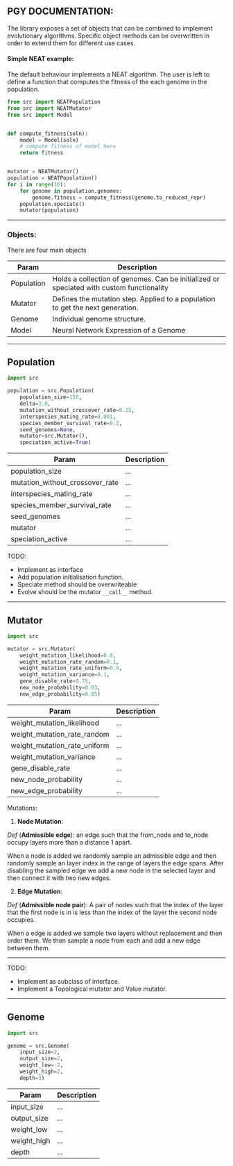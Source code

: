 ## PGY DOCUMENTATION:

The library exposes a set of objects that can be combined to implement evolutionary 
algorithms. Specific object methods can be overwritten in order to extend 
them for different use cases.

#### Simple NEAT example:

The default behaviour implements a NEAT algorithm. The user is left to define a 
function that computes the fitness of the each genome in the population.

```python
from src import NEATPopulation
from src import NEATMutator
from src import Model


def compute_fitness(soln):
    model = Model(soln)
    # compute fitness of model here
    return fitness


mutator = NEATMutator()
population = NEATPopulation()
for i in range(10):
    for genome in population.genomes:
        genome.fitness = compute_fitness(genome.to_reduced_repr)
    population.speciate()
    mutator(population)

```

___

### Objects:

There are four main objects

| Param | Description |
| --- | ----------- |
| Population | Holds a collection of genomes. Can be initialized or speciated with custom functionality |
| Mutator | Defines the mutation step. Applied to a population to get the next generation. |
| Genome | Individual genome structure. |
| Model | Neural Network Expression of a Genome |


___


## Population

```python
import src

population = src.Population(
    population_size=150, 
    delta=3.0,
    mutation_without_crossover_rate=0.25,
    interspecies_mating_rate=0.001,
    species_member_survival_rate=0.2,
    seed_genomes=None,
    mutator=src.Mutator(),
    speciation_active=True)
```
| Param | Description |
| --- | ----------- |
| population_size | ... |
| mutation_without_crossover_rate | ... |
| interspecies_mating_rate | ... |
| species_member_survival_rate | ... |
| seed_genomes | ... |
| mutator | ... |
| speciation_active | ... |

TODO:
- Implement as interface
- Add population initialisation function.
- Speciate method should be overwriteable
- Evolve should be the mutator `__call__` method.


___


## Mutator

```python
import src

mutator = src.Mutator(
    weight_mutation_likelihood=0.8,
    weight_mutation_rate_random=0.1,
    weight_mutation_rate_uniform=0.9,
    weight_mutation_variance=0.1,
    gene_disable_rate=0.75,
    new_node_probability=0.03,
    new_edge_probability=0.05)
```

| Param | Description |
| --- | ----------- |
| weight_mutation_likelihood | ... |
| weight_mutation_rate_random | ... |
| weight_mutation_rate_uniform | ... |
| weight_mutation_variance | ... |
| gene_disable_rate | ... |
| new_node_probability | ... |
| new_edge_probability | ... |

Mutations:

1. **Node Mutation**:

  *Def* (**Admissible edge**): an edge such that the from_node and to_node occupy layers more than a distance 1 apart.

  When a node is added we randomly sample an admissible edge and then randomly sample an layer index in the range of layers the edge spans. After disabling the sampled edge we add a new node in the selected layer and then connect it with two new edges.

2. **Edge Mutation**:

  *Def* (**Admissible node pair**): A pair of nodes such that the index of the layer that the first node is in is less than the index of the layer the second node occupies.

  When a edge is added we sample two layers without replacement and then order them. We then sample a node from each and add a new edge between them.

___

TODO:
- Implement as subclass of interface.
- Implement a Topological mutator and Value mutator.
___

## Genome

```python
import src

genome = src.Genome(
    input_size=2,
    output_size=2,
    weight_low=-2,
    weight_high=2,
    depth=3)
```
| Param | Description |
| --- | ----------- |
| input_size | ... |
| output_size | ... |
| weight_low | ... |
| weight_high | ... |
| depth | ... |

